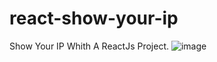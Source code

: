 # react-show-your-ip
Show Your IP Whith A ReactJs Project.
![image](https://user-images.githubusercontent.com/53879234/201078843-41a19c66-d400-4b07-8001-6d00836bfc3c.png)
